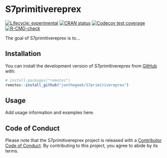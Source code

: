 
<!-- README.md is generated from README.Rmd. Please edit that file -->

# S7primitivereprex

<!-- badges: start -->

[![Lifecycle:
experimental](https://img.shields.io/badge/lifecycle-experimental-orange.svg)](https://lifecycle.r-lib.org/articles/stages.html#experimental)
[![CRAN
status](https://www.r-pkg.org/badges/version/S7primitivereprex)](https://CRAN.R-project.org/package=S7primitivereprex)
[![Codecov test
coverage](https://codecov.io/gh/jonthegeek/S7primitivereprex/branch/main/graph/badge.svg)](https://app.codecov.io/gh/jonthegeek/S7primitivereprex?branch=main)
[![R-CMD-check](https://github.com/jonthegeek/S7primitivereprex/actions/workflows/R-CMD-check.yaml/badge.svg)](https://github.com/jonthegeek/S7primitivereprex/actions/workflows/R-CMD-check.yaml)
<!-- badges: end -->

The goal of S7primitivereprex is to…

## Installation

You can install the development version of S7primitivereprex from
[GitHub](https://github.com/) with:

``` r
# install.packages("remotes")
remotes::install_github("jonthegeek/S7primitivereprex")
```

## Usage

Add usage information and examples here.

## Code of Conduct

Please note that the S7primitivereprex project is released with a
[Contributor Code of
Conduct](https://jonthegeek.github.io/S7primitivereprex/CODE_OF_CONDUCT.html).
By contributing to this project, you agree to abide by its terms.
